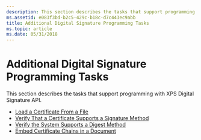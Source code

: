 ```yaml
---
description: This section describes the tasks that support programming with XPS Digital Signature API.
ms.assetid: e083f3bd-b2c5-429c-b18c-d7c443ec9abb
title: Additional Digital Signature Programming Tasks
ms.topic: article
ms.date: 05/31/2018
---
```


# Additional Digital Signature Programming Tasks

This section describes the tasks that support programming with XPS Digital Signature API.

-   [Load a Certificate From a File](load-a-certificate-from-a-file.md)
-   [Verify That a Certificate Supports a Signature Method](verify-a-certificate-supports-a-signature-method.md)
-   [Verify the System Supports a Digest Method](verify-a-certificate-supports-a-digest-method.md)
-   [Embed Certificate Chains in a Document](embedding-certificate-trust-chains-in-a-document.md)

 

 



